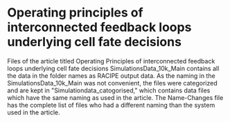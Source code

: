 # Operating principles of interconnected feedback loops underlying cell fate decisions
Files of the article titled Operating Principles of interconnected feedback loops underlying cell fate decisions
SimulationsData_10k_Main contains all the data in the folder names as RACIPE output data.
As the naming in the SimulationsData_10k_Main was not convenient, the files were categorized and are kept in "Simulationdata_catogorised," which contains data files which have the same naming as used in the article. The Name-Changes file has the complete list of files who had a different naming than the system used in the article.
